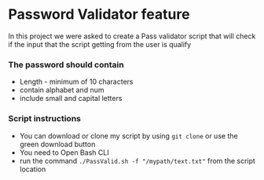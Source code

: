 # Password Validator feature
In this project we were asked to create a Pass validator script
that will check if the input that the script getting from the user is qualify

### The password should contain
- Length - minimum of 10 characters
- contain alphabet and num
- include small and capital letters

### Script instructions 
- You can download or clone my script by using `git clone` or use the green download button
- You need to Open Bash CLI
- run the command `./PassValid.sh -f "/mypath/text.txt"` from the script location

